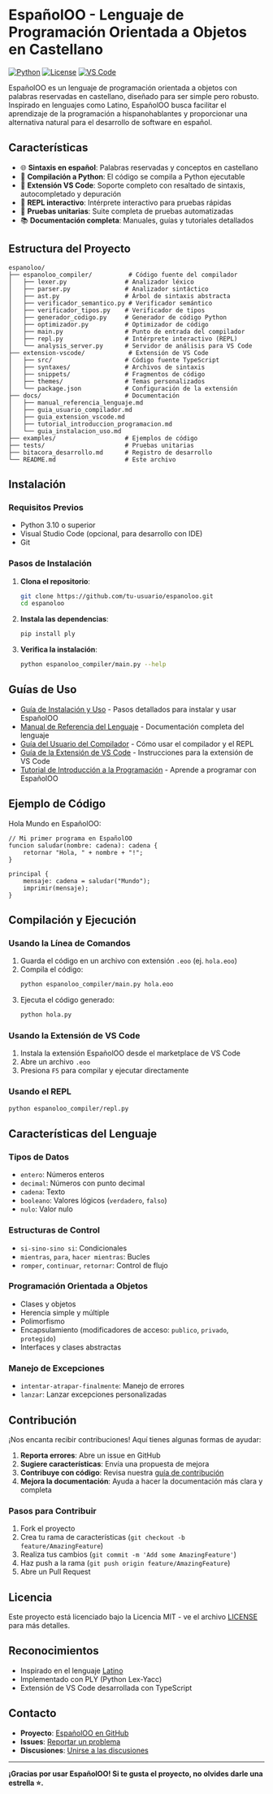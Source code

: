 # EspañolOO - Lenguaje de Programación Orientada a Objetos en Castellano

[![Python](https://img.shields.io/badge/Python-3.10+-blue.svg)](https://www.python.org/downloads/)
[![License](https://img.shields.io/badge/License-MIT-green.svg)](LICENSE)
[![VS Code](https://img.shields.io/badge/VS%20Code-1.70+-blue.svg)](https://code.visualstudio.com/)

EspañolOO es un lenguaje de programación orientada a objetos con palabras reservadas en castellano, diseñado para ser simple pero robusto. Inspirado en lenguajes como Latino, EspañolOO busca facilitar el aprendizaje de la programación a hispanohablantes y proporcionar una alternativa natural para el desarrollo de software en español.

## Características

- 🌐 **Sintaxis en español**: Palabras reservadas y conceptos en castellano
- 🐍 **Compilación a Python**: El código se compila a Python ejecutable
- 🎨 **Extensión VS Code**: Soporte completo con resaltado de sintaxis, autocompletado y depuración
- 🔄 **REPL interactivo**: Intérprete interactivo para pruebas rápidas
- 🧪 **Pruebas unitarias**: Suite completa de pruebas automatizadas
- 📚 **Documentación completa**: Manuales, guías y tutoriales detallados

## Estructura del Proyecto

```
espanoloo/
├── espanoloo_compiler/          # Código fuente del compilador
│   ├── lexer.py                # Analizador léxico
│   ├── parser.py               # Analizador sintáctico
│   ├── ast.py                  # Árbol de sintaxis abstracta
│   ├── verificador_semantico.py # Verificador semántico
│   ├── verificador_tipos.py    # Verificador de tipos
│   ├── generador_codigo.py     # Generador de código Python
│   ├── optimizador.py          # Optimizador de código
│   ├── main.py                 # Punto de entrada del compilador
│   ├── repl.py                 # Intérprete interactivo (REPL)
│   └── analysis_server.py      # Servidor de análisis para VS Code
├── extension-vscode/            # Extensión de VS Code
│   ├── src/                    # Código fuente TypeScript
│   ├── syntaxes/               # Archivos de sintaxis
│   ├── snippets/               # Fragmentos de código
│   ├── themes/                 # Temas personalizados
│   └── package.json            # Configuración de la extensión
├── docs/                       # Documentación
│   ├── manual_referencia_lenguaje.md
│   ├── guia_usuario_compilador.md
│   ├── guia_extension_vscode.md
│   ├── tutorial_introduccion_programacion.md
│   └── guia_instalacion_uso.md
├── examples/                   # Ejemplos de código
├── tests/                      # Pruebas unitarias
├── bitacora_desarrollo.md      # Registro de desarrollo
└── README.md                   # Este archivo
```

## Instalación

### Requisitos Previos

- Python 3.10 o superior
- Visual Studio Code (opcional, para desarrollo con IDE)
- Git

### Pasos de Instalación

1. **Clona el repositorio**:
   ```bash
   git clone https://github.com/tu-usuario/espanoloo.git
   cd espanoloo
   ```

2. **Instala las dependencias**:
   ```bash
   pip install ply
   ```

3. **Verifica la instalación**:
   ```bash
   python espanoloo_compiler/main.py --help
   ```

## Guías de Uso

- [Guía de Instalación y Uso](docs/guia_instalacion_uso.md) - Pasos detallados para instalar y usar EspañolOO
- [Manual de Referencia del Lenguaje](docs/manual_referencia_lenguaje.md) - Documentación completa del lenguaje
- [Guía del Usuario del Compilador](docs/guia_usuario_compilador.md) - Cómo usar el compilador y el REPL
- [Guía de la Extensión de VS Code](docs/guia_extension_vscode.md) - Instrucciones para la extensión de VS Code
- [Tutorial de Introducción a la Programación](docs/tutorial_introduccion_programacion.md) - Aprende a programar con EspañolOO

## Ejemplo de Código

Hola Mundo en EspañolOO:

```espanoloo
// Mi primer programa en EspañolOO
funcion saludar(nombre: cadena): cadena {
    retornar "Hola, " + nombre + "!";
}

principal {
    mensaje: cadena = saludar("Mundo");
    imprimir(mensaje);
}
```

## Compilación y Ejecución

### Usando la Línea de Comandos

1. Guarda el código en un archivo con extensión `.eoo` (ej. `hola.eoo`)
2. Compila el código:
   ```bash
   python espanoloo_compiler/main.py hola.eoo
   ```
3. Ejecuta el código generado:
   ```bash
   python hola.py
   ```

### Usando la Extensión de VS Code

1. Instala la extensión EspañolOO desde el marketplace de VS Code
2. Abre un archivo `.eoo`
3. Presiona `F5` para compilar y ejecutar directamente

### Usando el REPL

```bash
python espanoloo_compiler/repl.py
```

## Características del Lenguaje

### Tipos de Datos

- `entero`: Números enteros
- `decimal`: Números con punto decimal
- `cadena`: Texto
- `booleano`: Valores lógicos (`verdadero`, `falso`)
- `nulo`: Valor nulo

### Estructuras de Control

- `si-sino-sino si`: Condicionales
- `mientras`, `para`, `hacer mientras`: Bucles
- `romper`, `continuar`, `retornar`: Control de flujo

### Programación Orientada a Objetos

- Clases y objetos
- Herencia simple y múltiple
- Polimorfismo
- Encapsulamiento (modificadores de acceso: `publico`, `privado`, `protegido`)
- Interfaces y clases abstractas

### Manejo de Excepciones

- `intentar-atrapar-finalmente`: Manejo de errores
- `lanzar`: Lanzar excepciones personalizadas

## Contribución

¡Nos encanta recibir contribuciones! Aquí tienes algunas formas de ayudar:

1. **Reporta errores**: Abre un issue en GitHub
2. **Sugiere características**: Envía una propuesta de mejora
3. **Contribuye con código**: Revisa nuestra [guía de contribución](CONTRIBUTING.md)
4. **Mejora la documentación**: Ayuda a hacer la documentación más clara y completa

### Pasos para Contribuir

1. Fork el proyecto
2. Crea tu rama de características (`git checkout -b feature/AmazingFeature`)
3. Realiza tus cambios (`git commit -m 'Add some AmazingFeature'`)
4. Haz push a la rama (`git push origin feature/AmazingFeature`)
5. Abre un Pull Request

## Licencia

Este proyecto está licenciado bajo la Licencia MIT - ve el archivo [LICENSE](LICENSE) para más detalles.

## Reconocimientos

- Inspirado en el lenguaje [Latino](https://github.com/cesarbs/latino)
- Implementado con PLY (Python Lex-Yacc)
- Extensión de VS Code desarrollada con TypeScript

## Contacto

- **Proyecto**: [EspañolOO en GitHub](https://github.com/tu-usuario/espanoloo)
- **Issues**: [Reportar un problema](https://github.com/tu-usuario/espanoloo/issues)
- **Discusiones**: [Unirse a las discusiones](https://github.com/tu-usuario/espanoloo/discussions)

---

**¡Gracias por usar EspañolOO! Si te gusta el proyecto, no olvides darle una estrella ⭐.**
